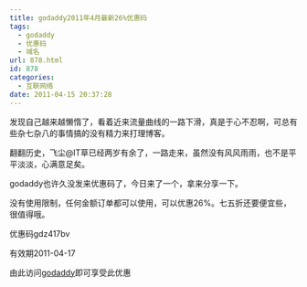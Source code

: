 ```yaml
---
title: godaddy2011年4月最新26%优惠码
tags:
  - godaddy
  - 优惠码
  - 域名
url: 878.html
id: 878
categories:
  - 互联网络
date: 2011-04-15 20:37:28
---
```


发现自己越来越懒惰了，看着近来流量曲线的一路下滑，真是于心不忍啊，可总有些杂七杂八的事情搞的没有精力来打理博客。  

翻翻历史，飞尘@IT草已经两岁有余了，一路走来，虽然没有风风雨雨，也不是平平淡淡，心满意足矣。  

godaddy也许久没发来优惠码了，今日来了一个，拿来分享一下。  

没有使用限制，任何金额订单都可以使用，可以优惠26%。七五折还要便宜些，很值得哦。  

优惠码gdz417bv  

有效期2011-04-17  

由此访问[godaddy](http://www.godaddy.com/default.aspx?ci=44387&isc=gdz417bv)即可享受此优惠